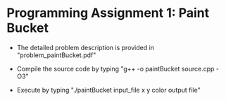 Programming Assignment 1: Paint Bucket 
=================================================================

* The detailed problem description is provided in "problem_paintBucket.pdf"

* Compile the source code by typing "g++ -o paintBucket source.cpp -O3"

* Execute by typing "./paintBucket input_file x y color output file"

